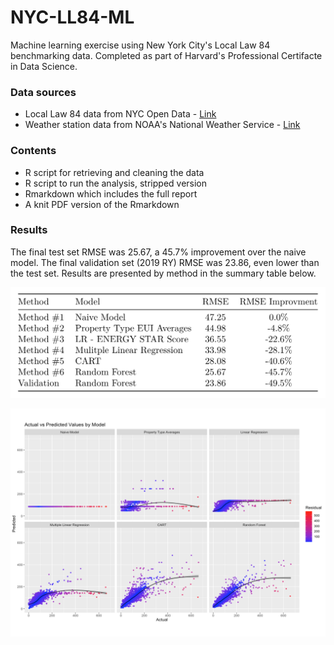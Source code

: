# NYC-LL84-ML

Machine learning exercise using New York City's Local Law 84 benchmarking data. Completed as part of Harvard's Professional Certifacte in Data Science. 

### Data sources
- Local Law 84 data from NYC Open Data - [Link](https://opendata.cityofnewyork.us/)
- Weather station data from NOAA's National Weather Service - [Link](https://www.weather.gov/wrh/Climate?wfo=okx)

### Contents
- R script for retrieving and cleaning the data
- R script to run the analysis, stripped version
- Rmarkdown which includes the full report
- A knit PDF version of the Rmarkdown

### Results

The final test set RMSE was 25.67, a 45.7% improvement over the naive model. The final validation set (2019 RY) RMSE was 23.86, even lower than the test set. Results are presented by method in the summary table below. 

![Final Table](https://github.com/edenaxe/NYC-LL84-ML/blob/main/Images/Final%20RMSE%20Table.png)

![Final Plots](https://github.com/edenaxe/NYC-LL84-ML/blob/main/Images/Actual%20vs%20Predicted.png)
